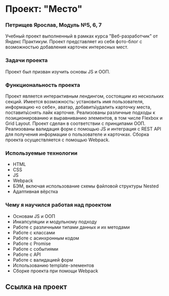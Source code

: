# Проект: "Место"

### Петрищев Ярослав, Модуль №5, 6, 7

Учебный проект выполненный в рамках курса "Веб-разработчик" от Яндекс Практикум. Проект представляет из себя фото-блог с возможностью добавления карточек интересных мест.

### Задачи проекта

Проект был призван изучить основы JS и ООП.

### Функциональность проекта

Проект является интерактивным лендингом, состоящим из нескольких секций. Имеется возможность: установить имя пользователя, информацию «о себе», аватар, добавить\удалить карточку места, поставить\снять лайк карточке. Реализованы различные подходы к позиционированию и выравниванию элементов, в том числе Flexbox и Grid Layout. Проект сделан в соответствии с принципами ООП. Реализованы валидация форм с помощью JS и интеграция с REST API для получения информации о пользователе и карточках. Сборка проекта осуществляется с помощью Webpack.

### Используемые технологии

- HTML
- CSS
- JS
- Webpack
- БЭМ, включая использование схемы файловой структуры Nested
- Адаптивная вёрстка

### Чему я научился работая над проектом

- Основам JS и ООП
- Инкапсуляции и модульному подходу
- Работе с различными типами данных и их методами
- Работе с классами
- Работе с асинхронным кодом
- Работе с Promise
- Работе с событиями
- Работе с API
- Работе с валидацией форм
- Использованию template-элементов
- Сборке проекта при помощи Webpack

## Ссылка на проект
